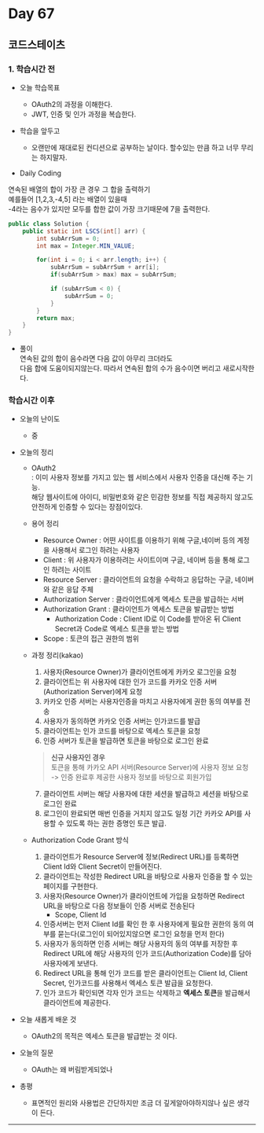# Day 67

## 코드스테이츠

### 1. 학습시간 전
* 오늘 학습목표

    - OAuth2의 과정을 이해한다.
    - JWT, 인증 및 인가 과정을 복습한다.

* 학습을 앞두고

    - 오랜만에 재대로된 컨디션으로 공부하는 날이다. 할수있는 만큼 하고 너무 무리는 하지말자.

* Daily Coding  

연속된 배열의 합이 가장 큰 경우 그 합을 출력하기  
예를들어 [1,2,3,-4,5] 라는 배열이 있을때  
-4라는 음수가 있지만 모두를 합한 값이 가장 크기때문에 7을 출력한다.

```java
public class Solution { 
	public static int LSCS(int[] arr) {
		int subArrSum = 0;
		int max = Integer.MIN_VALUE;

		for(int i = 0; i < arr.length; i++) {
			subArrSum = subArrSum + arr[i];
			if(subArrSum > max) max = subArrSum;

			if (subArrSum < 0) {
				subArrSum = 0;
			}
		}
		return max;
	}
}
```  
* 풀이  
연속된 값의 합이 음수라면 다음 값이 아무리 크더라도  
다음 합에 도움이되지않는다. 따라서 연속된 합의 수가 음수이면 버리고 새로시작한다.

### 학습시간 이후
* 오늘의 난이도

    - 중
* 오늘의 정리

    - OAuth2  
        : 이미 사용자 정보를 가지고 있는 웹 서비스에서 사용자 인증을 대신해 주는 기능.  
        해당 웹사이트에 아이디, 비밀번호와 같은 민감한 정보를 직접 제공하지 않고도 안전하게 인증할 수 있다는 장점이있다.
    - 용어 정리
        - Resource Owner : 어떤 사이트를 이용하기 위해 구글,네이버 등의 계정을 사용해서 로그인 하려는 사용자
        - Client : 위 사용자가 이용하려는 사이트이며 구글, 네이버 등을 통해 로그인 하려는 사이트
        - Resource Server : 클라이언트의 요청을 수락하고 응답하는 구글, 네이버와 같은 응답 주체
        - Authorization Server : 클라이언트에게 엑세스 토큰을 발급하는 서버
        - Authorization Grant : 클라이언트가 엑세스 토큰을 발급받는 방법
            - Authorization Code : Client ID로 이 Code를 받아온 뒤 Client Secret과 Code로 엑세스 토큰을 받는 방법
        - Scope : 토큰의 접근 권한의 범위
    - 과정 정리(kakao)  
        1. 사용자(Resource Owner)가 클라이언트에게 카카오 로그인을 요청
        2. 클라이언트는 위 사용자에 대한 인가 코드를 카카오 인증 서버(Authorization Server)에게 요청
        3. 카카오 인증 서버는 사용자인증을 마치고 사용자에게 권한 동의 여부를 전송
        4. 사용자가 동의하면 카카오 인증 서버는 인가코드를 발급
        5. 클라이언트는 인가 코드를 바탕으로 엑세스 토큰을 요청
        6. 인증 서버가 토큰을 발급하면 토큰을 바탕으로 로그인 완료

        > **신규 사용자인 경우**  
        토큰을 통해 카카오 API 서버(Resource Server)에 사용자 정보 요청  
        -> 인증 완료후 제공한 사용자 정보를 바탕으로 회원가입
        7. 클라이언트 서버는 해당 사용자에 대한 세션을 발급하고 세션을 바탕으로 로그인 완료
        8. 로그인이 완료되면 매번 인증을 거치지 않고도 일정 기간 카카오 API를 사용할 수 있도록 하는 권한 증명인 토큰 발급.
    - Authorization Code Grant 방식
        1. 클라이언트가 Resource Server에 정보(Redirect URL)를 등록하면 Client Id와 Client Secret이 만들어진다.  
        2. 클라이언트는 작성한 Redirect URL을 바탕으로 사용자 인증을 할 수 있는 페이지를 구현한다.
        3. 사용자(Resource Owner)가 클라이언트에 가입을 요청하면 Redirect URL을 바탕으로 다음 정보들이 인증 서버로 전송된다
            - Scope, Client Id
        4. 인증서버는 먼저 Client Id를 확인 한 후 사용자에게 필요한 권한의 동의 여부를 묻는다(로그인이 되어있지않으면 로그인 요청을 먼저 한다)
        5. 사용자가 동의하면 인증 서버는 해당 사용자의 동의 여부를 저장한 후 Redirect URL에 해당 사용자의 인가 코드(Authorization Code)를 담아 사용자에게 보낸다.
        6. Redirect URL을 통해 인가 코드를 받은 클라이언트는 Client Id, Client Secret, 인가코드를 사용해서 엑세스 토큰 발급을 요청한다.
        7. 인가 코드가 확인되면 각자 인가 코드는 삭제하고 **엑세스 토큰**을 발급해서 클라이언트에 제공한다.

* 오늘 새롭게 배운 것

    - OAuth2의 목적은 엑세스 토큰을 발급받는 것 이다.
* 오늘의 질문

    - OAuth는 왜 버림받게되었나
* 총평 

    - 표면적인 원리와 사용법은 간단하지만 조금 더 깊게알아야하지않나 싶은 생각이 든다.
---